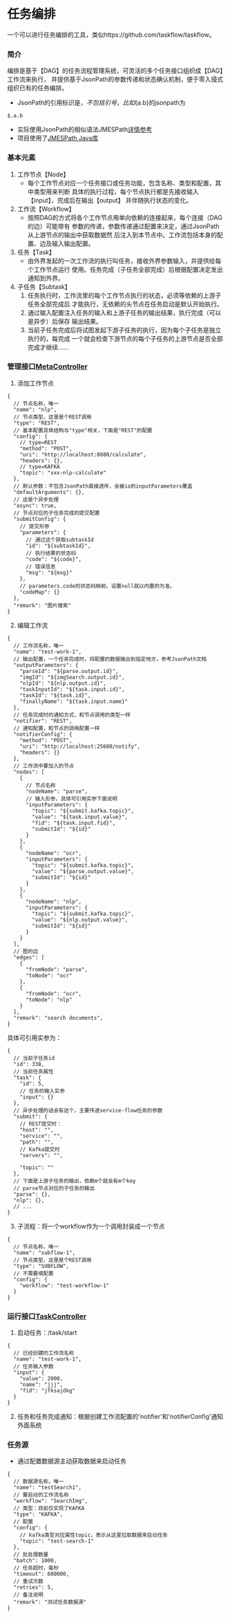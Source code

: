 任务编排
===================

一个可以进行任务编排的工具，类似https://github.com/taskflow/taskflow。

### 简介

编排是基于【DAG】的任务流程管理系统，可灵活的多个任务接口组织成【DAG】工作流来执行， 并提供基于JsonPath的参数传递和状态确认机制，便于零入侵式组织已有的任务编排。

- JsonPath的引用标识是${}，不包括引号，比如${a.b}的jsonpath为

```jsonpath
$.a.b
```

- 实际使用JsonPath的相似语法JMESPath[详情参考](https://jmespath.org/)
- 项目使用了[JMESPath Java库](https://github.com/burtcorp/jmespath-java)

### 基本元素

1. 工作节点【Node】
    - 每个工作节点对应一个任务接口或任务功能，包含名称、类型和配置，其中类型用来判断 具体的执行过程，每个节点执行都是先接收输入【input】，完成后在输出【output】 并伴随执行状态的变化。
2. 工作流【Workflow】
    - 按照DAG的方式将各个工作节点用单向依赖的连接起来，每个连接（DAG的边）可能带有 参数的传递，参数传递通过配置来决定，通过JsonPath从上游节点的输出中获取数据然 后注入到本节点中。工作流包括本身的配置、边及输入输出配置。
3. 任务【Task】
    - 由外界发起的一次工作流的执行叫任务，接收外界参数输入，并提供给每个工作节点运行 使用。任务完成（子任务全部完成）后根据配置决定发出通知到外界。
4. 子任务【Subtask】
    1. 任务执行时，工作流里的每个工作节点执行的状态，必须等依赖的上游子任务全部完成后 才能执行，无依赖的头节点在任务启动是默认开始执行。
    2. 通过输入配置注入任务的输入和上游子任务的输出结果，执行完成（可以是异步）后保存 输出结果。
    3. 当前子任务完成后将试图发起下游子任务的执行，因为每个子任务是独立执行的，每完成 一个就会检查下游节点的每个子任务的上游节点是否全部完成才继续……

### 管理接口[MetaController](src/main/java/com/hikvision/hbfa/sf/controller/MetaController.java)

1. 添加工作节点

```json5
{
  // 节点名称，唯一 
  "name": "nlp",
  // 节点类型，这里是个REST调用
  "type": "REST",
  // 基本配置具体结构与"type"相关，下面是"REST"的配置
  "config": {
    // type=REST
    "method": "POST",
    "uri": "http://localhost:8080/calculate",
    "headers": {},
    // type=KAFKA
    "topic": "xxx-nlp-calculate"
  },
  // 默认参数：不包含JsonPath直接透传，会被io的inputParameters覆盖
  "defaultArguments": {},
  // 这是个异步处理
  "async": true,
  // 节点对应的子任务完成的提交配置
  "submitConfig": {
    // 提交形参
    "parameters": {
      // 通过这个获取subtaskId
      "id": "${subtaskId}",
      // 执行结果的状态码
      "code": "${code}",
      // 错误信息     
      "msg": "${msg}"
    },
    // parameters.code的状态码映射。设置null就以内置的为准。
    "codeMap": {}
  },
  "remark": "图片搜索"
}
```

2. 编辑工作流

```json5
{
  // 工作流名称，唯一
  "name": "test-work-1",
  // 输出配置，一个任务完成时，将配置的数据输出到指定地方，参考JsonPath文档
  "outputParameters": {
    "parseId": "${parse.output.id}",
    "imgId": "${imgSearch.output.id}",
    "nlpId": "${nlp.output.id}",
    "taskInputId": "${task.input.id}",
    "taskId": "${task.id}",
    "finallyName": "${task.input.name}"
  },
  // 任务完成时的通知方式，和节点调用的类型一样
  "notifier": "REST",
  // 通知配置，和节点的调用配置一样
  "notifierConfig": {
    "method": "POST",
    "uri": "http://localhost:25600/notify",
    "headers": {}
  },
  // 工作流中要加入的节点
  "nodes": [
    {
      // 节点名称
      "nodeName": "parse",
      // 输入形参，具体可引用实参下面说明
      "inputParameters": {
        "topic": "${submit.kafka.topic}",
        "value": "${task.input.value}",
        "fid": "${task.input.fid}",
        "submitId": "${id}"
      }
    },
    {
      "nodeName": "ocr",
      "inputParameters": {
        "topic": "${submit.kafka.topic}",
        "value": "${parse.output.value}",
        "submitId": "${id}"
      }
    },
    {
      "nodeName": "nlp",
      "inputParameters": {
        "topic": "${submit.kafka.topic}",
        "value": "${nlp.output.value}",
        "submitId": "${id}"
      }
    }
  ],
  // 图的边
  "edges": [
    {
      "fromNode": "parse",
      "toNode": "ocr"
    },
    {
      "fromNode": "ocr",
      "toNode": "nlp"
    }
  ],
  "remark": "search documents",
}
```

具体可引用实参为：

```json5
{
  // 当前子任务id
  "id": 338,
  // 当前任务属性
  "task": {
    "id": 5,
    // 任务的输入实参
    "input": {}
  },
  // 异步处理的话会有这个，主要传递service-flow任务的参数
  "submit": {
    // REST提交时：
    "host": "",
    "service": "",
    "path": "",
    // Kafka提交时
    "servers": "",

    "topic": ""
  },
  // 下面是上游子任务的输出，依赖m个就会有m个key
  // parse节点对应的子任务的输出
  "parse": {},
  "nlp": {},
  // ...
}
```

3. 子流程：将一个workflow作为一个调用封装成一个节点

```json5
{
  // 节点名称，唯一 
  "name": "subflow-1",
  // 节点类型，这里是个REST调用
  "type": "SUBFLOW",
  // 不需要填配置
  "config": {
    "workflow": "test-workflow-1"
  }
}
```

### 运行接口[TaskController](src/main/java/com/hikvision/hbfa/sf/controller/TaskController.java)

1. 启动任务：/task/start

```json5
{
  // 已经创建的工作流名称
  "name": "test-work-1",
  // 任务输入参数
  "input": {
    "value": 2000,
    "name": "jjj",
    "fid": "jfksajdkg"
  }
}
```

2. 任务和任务完成通知：根据创建工作流配置的'notifier'和'notifierConfig'通知外面系统

### 任务源

- 通过配置数据源主动获取数据来启动任务

```json5
{
  // 数据源名称，唯一
  "name": "testSearch1",
  // 要启动的工作流名称
  "workflow": "SearchImg",
  // 类型：目前仅实现了KAFKA
  "type": "KAFKA",
  // 配置
  "config": {
    // kafka类型对应属性topic，表示从这里拉取数据来启动任务
    "topic": "test-search-1"
  },
  // 批处理数量
  "batch": 1000,
  // 任务超时，毫秒
  "timeout": 600000,
  // 重试次数
  "retries": 5,
  // 备注说明
  "remark": "测试任务数据源"
}
```

